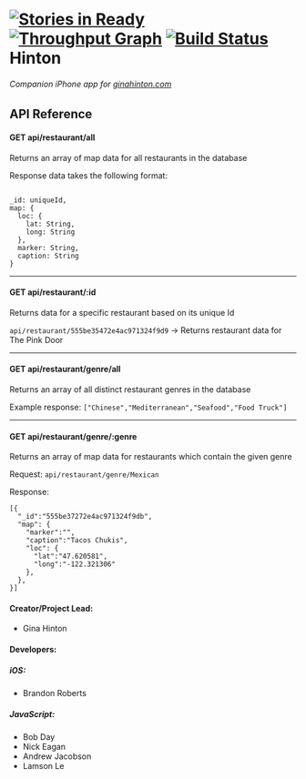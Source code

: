 [![Stories in Ready](https://badge.waffle.io/andyjac/hinton.svg?label=ready&title=Ready)](http://waffle.io/andyjac/hinton)
[![Throughput Graph](https://graphs.waffle.io/andyjac/hinton/throughput.svg)](https://waffle.io/andyjac/hinton/metrics)
[![Build Status](https://travis-ci.org/andyjac/hinton.svg)](https://travis-ci.org/andyjac/hinton)
Hinton
===============
###### Companion iPhone app for [ginahinton.com](http://www.ginahinton.com)

API Reference
---------------
#### GET api/restaurant/all 
Returns an array of map data for all restaurants in the database

Response data takes the following format:
```

_id: uniqueId,
map: {
  loc: {
    lat: String,
    long: String
  },
  marker: String,
  caption: String
}
```

---------------

#### GET api/restaurant/:id
Returns data for a specific restaurant based on its unique Id

`api/restaurant/555be35472e4ac971324f9d9` -> Returns restaurant data for The Pink Door

---------------

#### GET api/restaurant/genre/all

Returns an array of all distinct restaurant genres in the database

Example response: `["Chinese","Mediterranean","Seafood","Food Truck"]`

---------------

#### GET api/restaurant/genre/:genre

Returns an array of map data for restaurants which contain the given genre

Request: `api/restaurant/genre/Mexican`

Response:

```
[{
  "_id":"555be37272e4ac971324f9db",
  "map": {
    "marker":"",
    "caption":"Tacos Chukis",
    "loc": {
      "lat":"47.620581",
      "long":"-122.321306"
    },
  },
}]
```
#### Creator/Project Lead:

* Gina Hinton

#### Developers:

##### iOS:

* Brandon Roberts

##### JavaScript:

* Bob Day
* Nick Eagan
* Andrew Jacobson
* Lamson Le

